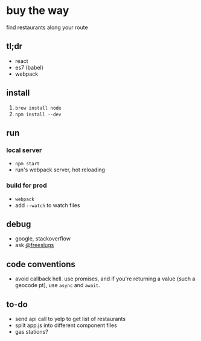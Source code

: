 # buy the way
find restaurants along your route

## tl;dr
- react
- es7 (babel)
- webpack

## install
1. `brew install node`
1. `npm install --dev`

## run
### local server
- `npm start`
- run's webpack server, hot reloading

### build for prod
- `webpack`
- add `--watch` to watch files

## debug
- google, stackoverflow
- ask [@freeslugs](https://github.com/freeslugs)

## code conventions
- avoid callback hell. use promises, and if you're returning a value (such a geocode pt), use `async` and `await`.

## to-do
- send api call to yelp to get list of restaurants
- split app.js into different component files
- gas stations?
